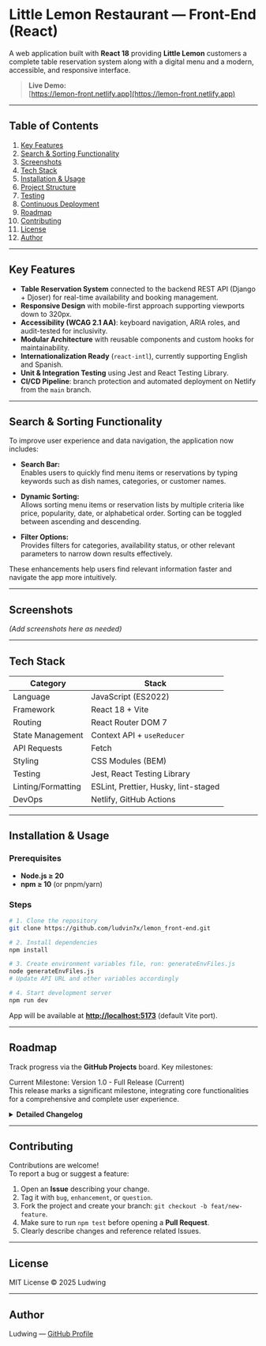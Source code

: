 
# Little Lemon Restaurant — Front-End (React)

A web application built with **React 18** providing **Little Lemon** customers a complete table reservation system along with a digital menu and a modern, accessible, and responsive interface.

> **Live Demo:**  
> [https://lemon-front.netlify.app](https://lemon-front.netlify.app)

---

## Table of Contents

1. [Key Features](#key-features)  
2. [Search & Sorting Functionality](#search--sorting-functionality)  
3. [Screenshots](#screenshots)  
4. [Tech Stack](#tech-stack)  
5. [Installation & Usage](#installation--usage)  
6. [Project Structure](#project-structure)  
7. [Testing](#testing)  
8. [Continuous Deployment](#continuous-deployment)  
9. [Roadmap](#roadmap)  
10. [Contributing](#contributing)  
11. [License](#license)  
12. [Author](#author)

---

## Key Features

* **Table Reservation System** connected to the backend REST API (Django + Djoser) for real-time availability and booking management.  
* **Responsive Design** with mobile-first approach supporting viewports down to 320px.  
* **Accessibility (WCAG 2.1 AA)**: keyboard navigation, ARIA roles, and audit-tested for inclusivity.  
* **Modular Architecture** with reusable components and custom hooks for maintainability.  
* **Internationalization Ready** (`react-intl`), currently supporting English and Spanish.  
* **Unit & Integration Testing** using Jest and React Testing Library.  
* **CI/CD Pipeline**: branch protection and automated deployment on Netlify from the `main` branch.

---

## Search & Sorting Functionality

To improve user experience and data navigation, the application now includes:

- **Search Bar:**  
  Enables users to quickly find menu items or reservations by typing keywords such as dish names, categories, or customer names.

- **Dynamic Sorting:**  
  Allows sorting menu items or reservation lists by multiple criteria like price, popularity, date, or alphabetical order. Sorting can be toggled between ascending and descending.

- **Filter Options:**  
  Provides filters for categories, availability status, or other relevant parameters to narrow down results effectively.

These enhancements help users find relevant information faster and navigate the app more intuitively.

---

## Screenshots

_(Add screenshots here as needed)_

---

## Tech Stack

| Category           | Stack                                |
| ------------------ | ------------------------------------ |
| Language           | JavaScript (ES2022)                  |
| Framework          | React 18 + Vite                      |
| Routing            | React Router DOM 7                   |
| State Management   | Context API + `useReducer`           |
| API Requests       | Fetch                                |
| Styling            | CSS Modules (BEM)                    |
| Testing            | Jest, React Testing Library          |
| Linting/Formatting | ESLint, Prettier, Husky, lint-staged |
| DevOps             | Netlify, GitHub Actions              |

---

## Installation & Usage

### Prerequisites

* **Node.js ≥ 20**  
* **npm ≥ 10** (or pnpm/yarn)

### Steps

```bash
# 1. Clone the repository
git clone https://github.com/ludvin7x/lemon_front-end.git

# 2. Install dependencies
npm install

# 3. Create environment variables file, run: generateEnvFiles.js 
node generateEnvFiles.js
# Update API URL and other variables accordingly

# 4. Start development server
npm run dev
```

App will be available at **[http://localhost:5173](http://localhost:5173)** (default Vite port).

---

## Roadmap

Track progress via the **GitHub Projects** board. Key milestones:

Current Milestone: Version 1.0 - Full Release (Current)  
This release marks a significant milestone, integrating core functionalities for a comprehensive and complete user experience.

<details>
  <summary><b>Detailed Changelog</b></summary>

API Integration: Established robust connectivity to the backend API, enabling seamless data retrieval and submission for all dynamic content.

Menu & Online Ordering System: Implemented a full-featured menu display with intuitive browsing and a streamlined ordering process for customers.

Shopping Cart Functionality: Developed a persistent and interactive shopping cart, allowing users to effortlessly add, remove, and manage items before checkout.

Reservation Management: Integrated a user-friendly reservation form, facilitating convenient booking for tables or services.

Responsive UI with Bootstrap: Enhanced the user interface and overall user experience through the strategic adoption of the Bootstrap framework, ensuring responsive design and consistent component styling.

Dynamic Image Delivery (Dual API Support): Incorporated two distinct image APIs (e.g., Unsplash, Pexels) to provide diverse, high-quality, and dynamically loaded visuals for menu items and across the application.

Past Releases  
Version 0.5 - Core Infrastructure & User Management  
This version focused on establishing the foundational technological stack and essential user interaction features.

Frontend Migration to React Vite: Successfully migrated the entire frontend development environment to React with Vite, significantly improving development speed and optimizing build processes for production.

Initial Bootstrap Integration: Laid the groundwork for UI/UX consistency with the initial implementation of the Bootstrap framework for foundational styling and responsive layout.

Secure User Authentication & Registration: Developed a robust user authentication system, encompassing user registration, secure login, and efficient session management.

Django Backend Connectivity: Established and meticulously configured the primary connection to the Django backend, enabling seamless and reliable data exchange between the frontend and the server.

Version 0.4 - Security & Detail Views  
This release introduced critical security measures and enhanced content presentation capabilities.

JWT Token-Based Authentication: Implemented a JSON Web Token (JWT) system for secure, stateless authentication, ensuring authenticated access to all protected routes and resources.

Dedicated Menu Item Detail Page: Developed a comprehensive detail page for individual menu items, providing users with in-depth information and a richer browsing experience.

Upcoming Milestones  
[ ] 🚀 v0.4 – Performance & SEO

Optimize Core Web Vitals for faster loading and responsiveness.

Implement lazy loading for images and components to improve initial page load times.

Enhance metadata and structured data for improved search engine optimization.

[ ] 🌐 v0.5 – Progressive Web App (PWA) Capabilities

Integrate a Service Worker for advanced caching and offline functionality.

Enable offline content access and basic application functionality without an internet connection.

Make the application installable on user devices for a native app-like experience.

</details>

---

## Contributing

Contributions are welcome!  
To report a bug or suggest a feature:

1. Open an **Issue** describing your change.  
2. Tag it with `bug`, `enhancement`, or `question`.  
3. Fork the project and create your branch: `git checkout -b feat/new-feature`.  
4. Make sure to run `npm test` before opening a **Pull Request**.  
5. Clearly describe changes and reference related Issues.

---

## License

MIT License © 2025 Ludwing

---

## Author

Ludwing — [GitHub Profile](https://github.com/ludvin7x)
